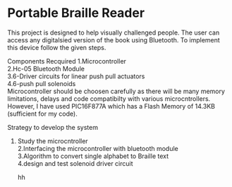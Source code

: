 # Portable Braille Reader

This project is designed to help visually challenged people. The user can access any digitalsied version of the book using Bluetooth. To implement this device follow the given steps.

Components Recquired
1.Microcontroller<br />
2.Hc-05 Bluetooth Module<br />
3.6-Driver circuits for linear push pull actuators<br />
4.6-push pull solenoids<br />
    Microcontroller should be choosen carefully as there will be many memory limitations, delays and code compatibilty with various microcntrollers. However, I have used PIC16F877A which has a Flash Memory of 14.3KB (sufficient for my code).

Strategy to develop the system
1. Study the microcntroller<br />
2.Interfacing the microcontroller with bluetooth module<br />
3.Algorithm to convert single alphabet to Braille text<br />
4.design and test solenoid driver circuit<br />
    
    hh
